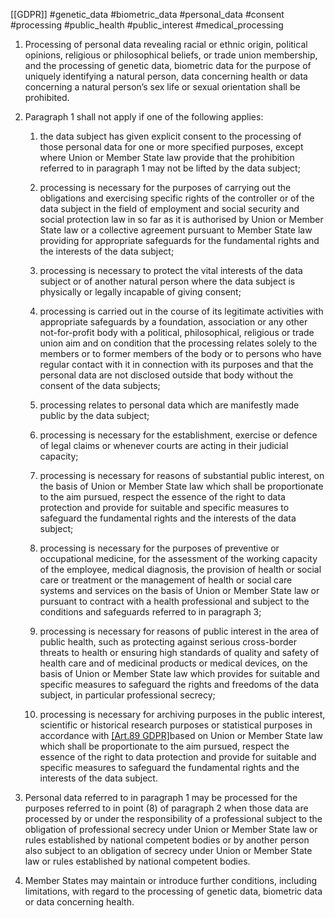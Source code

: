 [[GDPR]] #genetic_data  #biometric_data #personal_data #consent #processing #public_health #public_interest #medical_processing
1. Processing of personal data revealing racial or ethnic origin, political opinions, religious or philosophical beliefs, or trade union membership, and the processing of genetic data, biometric data for the purpose of uniquely identifying a natural person, data concerning health or data concerning a natural person’s sex life or sexual orientation shall be prohibited.

2. Paragraph 1 shall not apply if one of the following applies:

	
	1. the data subject has given explicit consent to the processing of those personal data for one or more specified purposes, except where Union or Member State law provide that the prohibition referred to in paragraph 1 may not be lifted by the data subject;
	
	2. processing is necessary for the purposes of carrying out the obligations and exercising specific rights of the controller or of the data subject in the field of employment and social security and social protection law in so far as it is authorised by Union or Member State law or a collective agreement pursuant to Member State law providing for appropriate safeguards for the fundamental rights and the interests of the data subject;
	
	3. processing is necessary to protect the vital interests of the data subject or of another natural person where the data subject is physically or legally incapable of giving consent;
	
	4. processing is carried out in the course of its legitimate activities with appropriate safeguards by a foundation, association or any other not-for-profit body with a political, philosophical, religious or trade union aim and on condition that the processing relates solely to the members or to former members of the body or to persons who have regular contact with it in connection with its purposes and that the personal data are not disclosed outside that body without the consent of the data subjects;
	
	5. processing relates to personal data which are manifestly made public by the data subject;
	
	6. processing is necessary for the establishment, exercise or defence of legal claims or whenever courts are acting in their judicial capacity;
	
	7. processing is necessary for reasons of substantial public interest, on the basis of 	Union or Member State law which shall be proportionate to the aim pursued, respect the essence of the right to data protection and provide for suitable and specific measures to safeguard the fundamental rights and the interests of the data subject;
	
	8. processing is necessary for the purposes of preventive or occupational medicine, for the assessment of the working capacity of the employee, medical diagnosis, the provision of health or social care or treatment or the management of health or social care systems and services on the basis of Union or Member State law or pursuant to contract with a health professional and subject to the conditions and safeguards referred to in paragraph 3;
	
	9. processing is necessary for reasons of public interest in the area of public health, such as protecting against serious cross-border threats to health or ensuring high standards of quality and safety of health care and of medicinal products or medical devices, on the basis of Union or Member State law which provides for suitable and specific measures to safeguard the rights and freedoms of the data subject, in particular professional secrecy;
	
	10. processing is necessary for archiving purposes in the public interest, scientific or historical research purposes or statistical purposes in accordance with [[Art.89 GDPR]](1)based on Union or Member State law which shall be proportionate to the aim pursued, respect the essence of the right to data protection and provide for suitable and specific measures to safeguard the fundamental rights and the interests of the data subject.

3. Personal data referred to in paragraph 1 may be processed for the purposes referred to in point (8) of paragraph 2 when those data are processed by or under the responsibility of a professional subject to the obligation of professional secrecy under Union or Member State law or rules established by national competent bodies or by another person also subject to an obligation of secrecy under Union or Member State law or rules established by national competent bodies.

4. Member States may maintain or introduce further conditions, including limitations, with regard to the processing of genetic data, biometric data or data concerning health.





